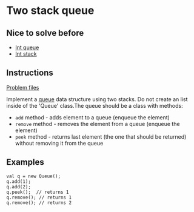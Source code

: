 # Two stack queue

## Nice to solve before

* [Int queue](/app/src/test/java/com/igorwojda/datastructure/queue/int/IntQueue.md)
* [Int stack](/app/src/test/java/com/igorwojda/datastructure/stack/int/IntStack.md)

## Instructions

[Problem files](.)

Implement a [queue](https://en.wikipedia.org/wiki/Queue_(abstract_data_type)) data structure using two stacks. Do not create an list
inside of the 'Queue' class.The queue should be a class with methods:
* `add` method - adds element to a queue (enqueue the element)
* `remove` method - removes the element from a queue (enqueue the element)
* `peek` method - returns last element (the one that should be returned) without removing it from the queue

## Examples

```
val q = new Queue();
q.add(1);
q.add(2);
q.peek();  // returns 1
q.remove(); // returns 1
q.remove(); // returns 2
```

